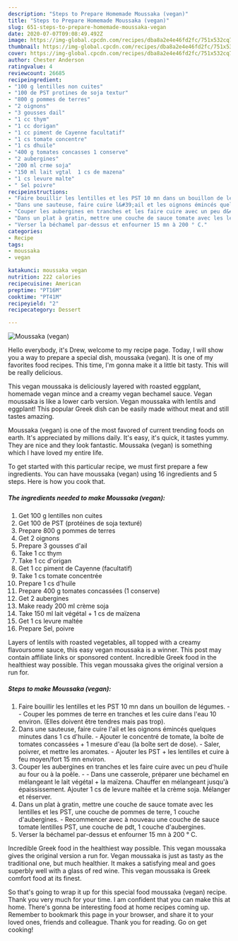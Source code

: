 ```yaml
---
description: "Steps to Prepare Homemade Moussaka (vegan)"
title: "Steps to Prepare Homemade Moussaka (vegan)"
slug: 651-steps-to-prepare-homemade-moussaka-vegan
date: 2020-07-07T09:08:49.492Z
image: https://img-global.cpcdn.com/recipes/dba8a2e4e46fd2fc/751x532cq70/moussaka-vegan-photo-principale-de-la-recette.jpg
thumbnail: https://img-global.cpcdn.com/recipes/dba8a2e4e46fd2fc/751x532cq70/moussaka-vegan-photo-principale-de-la-recette.jpg
cover: https://img-global.cpcdn.com/recipes/dba8a2e4e46fd2fc/751x532cq70/moussaka-vegan-photo-principale-de-la-recette.jpg
author: Chester Anderson
ratingvalue: 4
reviewcount: 26685
recipeingredient:
- "100 g lentilles non cuites"
- "100 de PST protines de soja textur"
- "800 g pommes de terres"
- "2 oignons"
- "3 gousses dail"
- "1 cc thym"
- "1 cc dorigan"
- "1 cc piment de Cayenne facultatif"
- "1 cs tomate concentre"
- "1 cs dhuile"
- "400 g tomates concasses 1 conserve"
- "2 aubergines"
- "200 ml crme soja"
- "150 ml lait vgtal  1 cs de mazena"
- "1 cs levure malte"
- " Sel poivre"
recipeinstructions:
- "Faire bouillir les lentilles et les PST 10 mn dans un bouillon de légumes.  Couper les pommes de terre en tranches et les cuire dans l&#39;eau 10 environ. (Elles doivent être tendres mais pas trop)."
- "Dans une sauteuse, faire cuire l&#39;ail et les oignons émincés quelques minutes dans 1 cs d&#39;huile. Ajouter le concentré de tomate, la boîte de tomates concassées + 1 mesure d&#39;eau (la boîte sert de dose). Saler, poivrer, et mettre les aromates. Ajouter les PST + les lentilles et cuire à feu moyen/fort 15 mn environ."
- "Couper les aubergines en tranches et les faire cuire avec un peu d&#39;huile au four ou à la poêle.  Dans une casserole, préparer une béchamel en mélangeant le lait végétal + la maïzena. Chauffer en mélangeant jusqu&#39;à épaississement. Ajouter 1 cs de levure maltée et la crème soja. Mélanger et réserver."
- "Dans un plat à gratin, mettre une couche de sauce tomate avec les lentilles et les PST, une couche de pommes de terre, 1 couche d&#39;aubergines. Recommencer avec à nouveau une couche de sauce tomate lentilles PST, une couche de pdt, 1 couche d&#39;aubergines."
- "Verser la béchamel par-dessus et enfourner 15 mn à 200 ° C."
categories:
- Recipe
tags:
- moussaka
- vegan

katakunci: moussaka vegan 
nutrition: 222 calories
recipecuisine: American
preptime: "PT16M"
cooktime: "PT41M"
recipeyield: "2"
recipecategory: Dessert

---
```



![Moussaka (vegan)](https://img-global.cpcdn.com/recipes/dba8a2e4e46fd2fc/751x532cq70/moussaka-vegan-photo-principale-de-la-recette.jpg)

Hello everybody, it's Drew, welcome to my recipe page. Today, I will show you a way to prepare a special dish, moussaka (vegan). It is one of my favorites food recipes. This time, I'm gonna make it a little bit tasty. This will be really delicious.

This vegan moussaka is deliciously layered with roasted eggplant, homemade vegan mince and a creamy vegan bechamel sauce. Vegan moussaka is like a lower carb version. Vegan moussaka with lentils and eggplant! This popular Greek dish can be easily made without meat and still tastes amazing.

Moussaka (vegan) is one of the most favored of current trending foods on earth. It's appreciated by millions daily. It's easy, it's quick, it tastes yummy. They are nice and they look fantastic. Moussaka (vegan) is something which I have loved my entire life.


To get started with this particular recipe, we must first prepare a few ingredients. You can have moussaka (vegan) using 16 ingredients and 5 steps. Here is how you cook that.

<!--inarticleads1-->

##### The ingredients needed to make Moussaka (vegan):

1. Get 100 g lentilles non cuites
1. Get 100 de PST (protéines de soja texturé)
1. Prepare 800 g pommes de terres
1. Get 2 oignons
1. Prepare 3 gousses d&#39;ail
1. Take 1 cc thym
1. Take 1 cc d&#39;origan
1. Get 1 cc piment de Cayenne (facultatif)
1. Take 1 cs tomate concentrée
1. Prepare 1 cs d&#39;huile
1. Prepare 400 g tomates concassées (1 conserve)
1. Get 2 aubergines
1. Make ready 200 ml crème soja
1. Take 150 ml lait végétal + 1 cs de maïzena
1. Get 1 cs levure maltée
1. Prepare  Sel, poivre


Layers of lentils with roasted vegetables, all topped with a creamy flavoursome sauce, this easy vegan moussaka is a winner. This post may contain affiliate links or sponsored content. Incredible Greek food in the healthiest way possible. This vegan moussaka gives the original version a run for. 

<!--inarticleads2-->

##### Steps to make Moussaka (vegan):

1. Faire bouillir les lentilles et les PST 10 mn dans un bouillon de légumes. -  - Couper les pommes de terre en tranches et les cuire dans l&#39;eau 10 environ. (Elles doivent être tendres mais pas trop).
1. Dans une sauteuse, faire cuire l&#39;ail et les oignons émincés quelques minutes dans 1 cs d&#39;huile. - Ajouter le concentré de tomate, la boîte de tomates concassées + 1 mesure d&#39;eau (la boîte sert de dose). - Saler, poivrer, et mettre les aromates. - Ajouter les PST + les lentilles et cuire à feu moyen/fort 15 mn environ.
1. Couper les aubergines en tranches et les faire cuire avec un peu d&#39;huile au four ou à la poêle. -  - Dans une casserole, préparer une béchamel en mélangeant le lait végétal + la maïzena. Chauffer en mélangeant jusqu&#39;à épaississement. Ajouter 1 cs de levure maltée et la crème soja. Mélanger et réserver.
1. Dans un plat à gratin, mettre une couche de sauce tomate avec les lentilles et les PST, une couche de pommes de terre, 1 couche d&#39;aubergines. - Recommencer avec à nouveau une couche de sauce tomate lentilles PST, une couche de pdt, 1 couche d&#39;aubergines.
1. Verser la béchamel par-dessus et enfourner 15 mn à 200 ° C.


Incredible Greek food in the healthiest way possible. This vegan moussaka gives the original version a run for. Vegan moussaka is just as tasty as the traditional one, but much healthier. It makes a satisfying meal and goes superbly well with a glass of red wine. This vegan moussaka is Greek comfort food at its finest. 

So that's going to wrap it up for this special food moussaka (vegan) recipe. Thank you very much for your time. I am confident that you can make this at home. There's gonna be interesting food at home recipes coming up. Remember to bookmark this page in your browser, and share it to your loved ones, friends and colleague. Thank you for reading. Go on get cooking!
